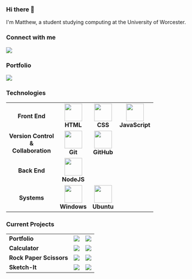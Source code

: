 ### Hi there 👋
I'm Matthew, a student studying computing at the University of Worcester.

### Connect with me
[<img src="https://img.shields.io/badge/LinkedIn-0077B5?style=for-the-badge&logo=linkedin&logoColor=white" />](https://www.linkedin.com/in/matthew-bowman-969085218/)


### Portfolio

<a href="https://matthew-bowman.github.io/Portfolio">
    <img src="https://img.shields.io/badge/website-000000?style=for-the-badge&logo=About.me&logoColor=white">
</a>

### Technologies

<table>
    <tr>
        <td align="center">
            <strong>Front End</strong>
        </td>
        <td align="center">
            <img width="48" src="https://camo.githubusercontent.com/72e5df59529a42423d671ba4c02bfb327d917517bfff18595c5e5dc17a5abece/68747470733a2f2f6564656e742e6769746875622e696f2f537570657254696e7949636f6e732f696d616765732f7376672f68746d6c352e737667">
            <br />
            <strong>HTML</strong>
        </td>
        <td align="center">
            <img width="48" src="https://camo.githubusercontent.com/b788527f604d8e727fcc90d721984125bced85c8a1c9f8da69c6c4a3e51df3c5/68747470733a2f2f6564656e742e6769746875622e696f2f537570657254696e7949636f6e732f696d616765732f7376672f637373332e737667">
            <br />
            <strong>CSS</strong>
        </td>
        <td align="center">
            <img width="48" src="https://camo.githubusercontent.com/9496882abd182958bcea4238ab44f7eb8928d7a4144c150f18f6c55ceb9b4490/68747470733a2f2f6564656e742e6769746875622e696f2f537570657254696e7949636f6e732f696d616765732f7376672f6a6176617363726970742e737667">
            <br />
            <strong>JavaScript</strong>
        </td>
    </tr>
    <tr>
        <td align="center">
            <strong>Version Control<br />&<br />Collaboration</strong>
        </td>
        <td align="center">
            <img width="48" src="https://camo.githubusercontent.com/a7628672dbfd8720309680580dbfe8aff1d12a1bb2397b5c36cd10a56e08adf7/68747470733a2f2f6564656e742e6769746875622e696f2f537570657254696e7949636f6e732f696d616765732f7376672f6769742e737667">
            <br />
            <strong>Git</strong>
        </td>
        <td align="center">
            <img width="48" src="https://camo.githubusercontent.com/b079fe922f00c4b86f1b724fbc2e8141c468794ce8adbc9b7456e5e1ad09c622/68747470733a2f2f6564656e742e6769746875622e696f2f537570657254696e7949636f6e732f696d616765732f7376672f6769746875622e737667">
            <br />
            <strong>GitHub</strong>
        </td>
    </tr>
    <tr>
        <td align="center">
            <strong>Back End</strong>
        </td>
        <td align="center">
            <img width="48" src="https://camo.githubusercontent.com/9496882abd182958bcea4238ab44f7eb8928d7a4144c150f18f6c55ceb9b4490/68747470733a2f2f6564656e742e6769746875622e696f2f537570657254696e7949636f6e732f696d616765732f7376672f6a6176617363726970742e737667">
            <br />
            <strong>NodeJS</strong>
        </td>
    </tr>
    <tr>
        <td align="center">
            <strong>Systems</strong>
        </td>
        <td align="center">
            <img width="48" src="https://camo.githubusercontent.com/05eece38536aac5c8437e2cb46362e545443a80922c5e28463530726a6d186ac/68747470733a2f2f6564656e742e6769746875622e696f2f537570657254696e7949636f6e732f696d616765732f7376672f77696e646f77732e737667">
            <br />
            <strong>Windows</strong>
        </td>
        <td align="center">
            <img width="48" src="https://camo.githubusercontent.com/c100a44b540f6bcea3f7bae169d5f75b44e8994a83deeaf2e9b7e7f9523c8bd3/68747470733a2f2f6564656e742e6769746875622e696f2f537570657254696e7949636f6e732f696d616765732f7376672f7562756e74752e737667">
            <br />
            <strong>Ubuntu</strong>
        </td>
    </tr>
</table>

### Current Projects

<table>
    <tr>
        <td>
            <strong>Portfolio</strong>
        </td>
        <td>
            <a href="https://github.com/Matthew-Bowman/Portfolio">
                <img src="https://img.shields.io/badge/GitHub-100000?style=for-the-badge&logo=github&logoColor=white">
            </a>
        </td>
        <td>
            <a href="https://matthew-bowman.github.io/Portfolio">
                <img src="https://img.shields.io/badge/website-000000?style=for-the-badge&logo=About.me&logoColor=white">
            </a>
        </td>
    </tr>
    <tr>
        <td>
            <strong>Calculator</strong>
        </td>
        <td>
            <a href="https://github.com/Matthew-Bowman/Calculator">
                <img src="https://img.shields.io/badge/GitHub-100000?style=for-the-badge&logo=github&logoColor=white">
            </a>
        </td>
        <td>
            <a href="https://matthew-bowman.github.io/Calculator">
                <img src="https://img.shields.io/badge/website-000000?style=for-the-badge&logo=About.me&logoColor=white">
            </a>
        </td>
    </tr>
    <tr>
        <td>
            <strong>Rock Paper Scissors</strong>
        </td>
        <td>
            <a href="https://github.com/Matthew-Bowman/Rock-Paper-Scissors">
                <img src="https://img.shields.io/badge/GitHub-100000?style=for-the-badge&logo=github&logoColor=white">
            </a>
        </td>
        <td>
            <a href="https://matthew-bowman.github.io/Rock-Paper-Scissors">
                <img src="https://img.shields.io/badge/website-000000?style=for-the-badge&logo=About.me&logoColor=white">
            </a>
        </td>
    </tr>
    <tr>
        <td>
            <strong>Sketch-It</strong>
        </td>
        <td>
            <a href="https://github.com/Matthew-Bowman/Sketch-It">
                <img src="https://img.shields.io/badge/GitHub-100000?style=for-the-badge&logo=github&logoColor=white">
            </a>
        </td>
        <td>
            <a href="https://matthew-bowman.github.io/Sketch-It">
                <img src="https://img.shields.io/badge/website-000000?style=for-the-badge&logo=About.me&logoColor=white">
            </a>
        </td>
    </tr>
</table>

<!--
**Matthew-Bowman/Matthew-Bowman** is a ✨ _special_ ✨ repository because its `README.md` (this file) appears on your GitHub profile.

Here are some ideas to get you started:

- 🔭 I’m currently working on ...
- 🌱 I’m currently learning ...
- 👯 I’m looking to collaborate on ...
- 🤔 I’m looking for help with ...
- 💬 Ask me about ...
- 📫 How to reach me: ...
- 😄 Pronouns: ...
- ⚡ Fun fact: ...
-->
